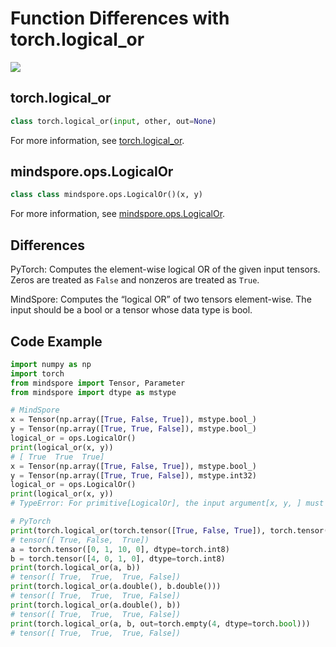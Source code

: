 # Function Differences with torch.logical_or

<a href="https://gitee.com/mindspore/docs/blob/r1.7/docs/mindspore/source_en/note/api_mapping/pytorch_diff/LogicalOr.md" target="_blank"><img src="https://mindspore-website.obs.cn-north-4.myhuaweicloud.com/website-images/r1.7/resource/_static/logo_source_en.png"></a>

## torch.logical_or

```python
class torch.logical_or(input, other, out=None)
```

For more information, see  [torch.logical_or](https://pytorch.org/docs/1.5.0/torch.html#torch.logical_or).

## mindspore.ops.LogicalOr

```python
class class mindspore.ops.LogicalOr()(x, y)
```

For more information, see  [mindspore.ops.LogicalOr](https://mindspore.cn/docs/en/r1.7/api_python/ops/mindspore.ops.LogicalOr.html#mindspore.ops.LogicalOr).

## Differences

PyTorch: Computes the element-wise logical OR of the given input tensors. Zeros are treated as `False` and nonzeros are treated as `True`.

MindSpore: Computes the “logical OR” of two tensors element-wise. The input should be a bool or a tensor whose data type is bool.

## Code Example

```python
import numpy as np
import torch
from mindspore import Tensor, Parameter
from mindspore import dtype as mstype

# MindSpore
x = Tensor(np.array([True, False, True]), mstype.bool_)
y = Tensor(np.array([True, True, False]), mstype.bool_)
logical_or = ops.LogicalOr()
print(logical_or(x, y))
# [ True  True  True]
x = Tensor(np.array([True, False, True]), mstype.bool_)
y = Tensor(np.array([True, True, False]), mstype.int32)
logical_or = ops.LogicalOr()
print(logical_or(x, y))
# TypeError: For primitive[LogicalOr], the input argument[x, y, ] must be a type of {Tensor[Bool],}, but got Int32.

# PyTorch
print(torch.logical_or(torch.tensor([True, False, True]), torch.tensor([True, False, False])))
# tensor([ True, False,  True])
a = torch.tensor([0, 1, 10, 0], dtype=torch.int8)
b = torch.tensor([4, 0, 1, 0], dtype=torch.int8)
print(torch.logical_or(a, b))
# tensor([ True,  True,  True, False])
print(torch.logical_or(a.double(), b.double()))
# tensor([ True,  True,  True, False])
print(torch.logical_or(a.double(), b))
# tensor([ True,  True,  True, False])
print(torch.logical_or(a, b, out=torch.empty(4, dtype=torch.bool)))
# tensor([ True,  True,  True, False])
```
